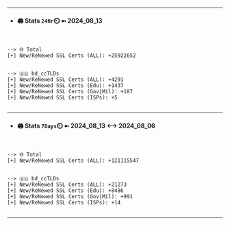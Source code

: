 

---
- #### 🖨️ **Stats** `24Hr`⏲️ ➼ 2024_08_13
```console


--> 🌐 Total
[+] New/ReNewed SSL Certs (ALL): +25922652


--> 🇧🇩 bd_ccTLDs
[+] New/ReNewed SSL Certs (ALL): +4291
[+] New/ReNewed SSL Certs (Edu): +1437
[+] New/ReNewed SSL Certs (Gov|Mil): +187
[+] New/ReNewed SSL Certs (ISPs): +5


```

---
- #### 🖨️ **Stats** `7Days`⏲️ ➼ 2024_08_13 <--> 2024_08_06
```console


--> 🌐 Total
[+] New/ReNewed SSL Certs (ALL): +121115547


--> 🇧🇩 bd_ccTLDs
[+] New/ReNewed SSL Certs (ALL): +21273
[+] New/ReNewed SSL Certs (Edu): +8486
[+] New/ReNewed SSL Certs (Gov|Mil): +991
[+] New/ReNewed SSL Certs (ISPs): +14


```

---

